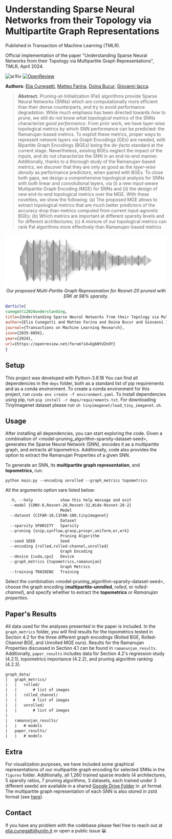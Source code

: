 # Understanding Sparse Neural Networks from their Topology via Multipartite Graph Representations

Published in Transaction of Machine Learning (TMLR).

Official implementation of the paper "Understanding Sparse Neural Networks from their Topology via Multipartite Graph Representations", TMLR, April 2024.  


![arXiv](https://img.shields.io/badge/arXiv-2404.05621-b31b1b.svg) [![OpenReview](https://img.shields.io/badge/OpenReview-paper_ID-blue)](https://openreview.net/forum?id=Egb0tUZnOY&referrer=%5BAuthor%20Console%5D(%2Fgroup%3Fid%3DTMLR%2FAuthors%23your-submissions))



**Authors**: [Elia Cunegatti](https://scholar.google.com/citations?hl=it&user=a2JJRjMAAAAJ),  [Matteo Farina](https://farinamatteo.github.io), [Doina Bucur](https://doina.net), [Giovanni Iacca](https://sites.google.com/site/giovanniiacca/).


>**Abstract.** Pruning-at-Initialization (PaI) algorithms provide Sparse Neural Networks (SNNs) which are computationally more efficient than their dense counterparts, and try to avoid performance degradation. While much emphasis has been directed towards *how* to prune, we still do not know *what topological metrics* of the SNNs characterize *good performance*. 
From prior work, we have layer-wise topological metrics by which SNN performance can be predicted: the Ramanujan-based metrics. To exploit these metrics, proper ways to represent network layers via Graph Encodings (GEs) are needed, with Bipartite Graph Encodings (BGEs) being the *de-facto* standard at the current stage. Nevertheless, existing BGEs neglect the impact of the inputs, and do not characterize the SNN in an end-to-end manner. Additionally, thanks to a thorough study of the Ramanujan-based metrics, we discover that they are only as good as the *layer-wise density* as performance predictors, when paired with BGEs. To close both gaps, we design a comprehensive topological analysis for SNNs with both linear and convolutional layers, via (i) a new input-aware Multipartite Graph Encoding (MGE) for SNNs and (ii) the design of new end-to-end topological metrics over the MGE. With these novelties, we show the following: (a) The proposed MGE allows to extract topological metrics that are much better predictors of the accuracy drop than metrics computed from current input-agnostic BGEs; (b) Which metrics are important at different sparsity levels and for different architectures; (c) A mixture of our topological metrics can rank PaI algorithms more effectively than Ramanujan-based metrics

<p align="center">
  <img src="figures/Resnet-20-ERK-98.png" alt="Project logo" width="1000"/>
  <br>
  <em>Our proposed Multi-Partite Graph Represenation for Resnet-20 pruned with ERK at 98% sparsity.</em>
</p>

```bibtex
@article{
cunegatti2024understanding,
title={Understanding Sparse Neural Networks from their Topology via Multipartite Graph Representations},
author={Elia Cunegatti and Matteo Farina and Doina Bucur and Giovanni Iacca},
journal={Transactions on Machine Learning Research},
issn={2835-8856},
year={2024},
url={https://openreview.net/forum?id=Egb0tUZnOY}
}
```

## Setup
This project was developed with Python-3.9.18  You can find all dependencies in the `deps` folder, both as a standard list of pip requirements and as a conda environment. To create a conda environment for this project, run `conda env create -f environment.yaml`. To install dependencies using pip, run `pip install -r deps/requirements.txt`.
For downloading TinyImagenet dataset please run `sh tinyimagenet/load_tiny_imagenet.sh`.




## Usage

After installing all dependencies, you can start exploring the code. 
Given a combination of <model-pruning_algorithm-sparsity-dataset-seed>, generates the 
Sparse Neural Network (SNN), encodes it as a multipartite graph, and extracts all topometrics. 
Additionally, code also provides the option to extract the Ramanujan Properties of a given SNN.

To generate an SNN, its **multipartite graph representation**, and **topometrics**, run:
```
python main.py --encoding unrolled --graph_metrics topometrics
```
All the arguments option sare listed below:
```
  -h, --help            show this help message and exit
  --model {CONV-6,Resnet-20,Resnet-32,Wide-Resnet-28-2}
                        Model
  --dataset {CIFAR-10,CIFAR-100,tinyimagenet}
                        Dataset
  --sparsity SPARSITY   Sparsity
  --pruning {snip,synflow,grasp,prospr,uniform,er,erk}
                        Pruning Algorithm
  --seed SEED           Seed
  --encoding {rolled,rolled-channel,unrolled}
                        Graph Encoding
  --device {cuda,cpu}   Device
  --graph_metrics {topometrics,ramanunjan}
                        Graph Metrics
  --training TRAINING   Training
```

Select the combination <model-pruning_algorithm-sparsity-dataset-seed>, choose the graph encoding (**multipartite-unrolled**, *rolled*, or *rolled-channel*), and specify whether to extract the **topometrics** or *Ramanujan properties*.

## Paper's Results
All data used for the analyses presented in the paper is included. 
In the `graph_metrics` folder, you will find results for the topometrics tested in Section 4.2 for the three different graph encodings 
(Rolled BGE, Rolled-Channel BGE, and Unrolled MGE ours). Results for the Ramanujan Properties discussed in Section 4.1 can be found in `ramanunjan_results`. 
Additionally, `paper_results` includes data for Section 4.2's regression study (4.2.1), topometrics importance (4.2.2), and pruning algorithm ranking (4.2.3).

```
graph_data/
|   graph_metrics/
|   |   rolled/
|   |       # list of images
|   |   rolled_channel/
|   |       # list of images
|   |   unrolled/
|   |       # list of images
|
|   ramanunjan_results/
|   |   # models
|   paper_results/
|   |   # models
```

## Extra

For visualization purposes, we have included some graphical 
representations of our multipartite graph encoding for selected SNNs in the `figures` folder. 
Additionally, all 1,260 trained sparse models (4 architectures, 5 sparsity ratios, 7 pruning algorithms, 3 datasets, 
each trained under 3 different seeds) are available in a shared [Google Drive Folder](https://drive.google.com/drive/folders/1eR58v-wd1hK2gWxaGXQDreFHm7EbufdP?usp=share_link) in .pt format. 
The multipartite graph representation of each SNN is also stored in zstd format (see [here](https://github.com/facebook/zstd)).


## Contact
If you have any problem with the codebase please feel free to reach out at [elia.cunegatti@unitn.it](mailto:elia.cunegatti@unitn.it) or open a public issue 😀.
